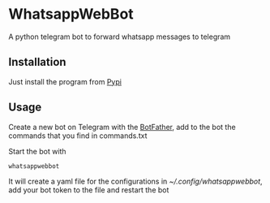 # WhatsappWebBot
A python telegram bot to forward whatsapp messages to telegram

## Installation
Just install the program from [Pypi](https://pypi.org/project/whatsappwebbot/)

## Usage
Create a new bot on Telegram with the [BotFather](https://telegram.me/botfather), add to the bot the commands that you
find in commands.txt

Start the bot with
```bash
whatsappwebbot
```

It will create a yaml file for the configurations in *~/.config/whatsappwebbot*, add your bot token to the file and
restart the bot